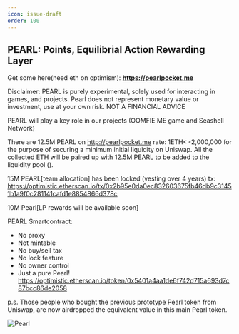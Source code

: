 ```yaml
---
icon: issue-draft
order: 100
---
```



## PEARL: Points, Equilibrial Action Rewarding Layer
Get some here(need eth on optimism): **https://pearlpocket.me**


Disclaimer: PEARL is purely experimental, solely used for interacting in games, and projects.  Pearl does not represent monetary value or investment, use at your own risk. 
NOT A FINANCIAL ADVICE

PEARL will play a key role in our projects (OOMFIE ME game and Seashell Network)

There are 12.5M PEARL on http://pearlpocket.me rate: 1ETH<>2,000,000   for the purpose of securing a minimum initial liquidity on Uniswap. All the collected ETH will be paired up with 12.5M PEARL to be added to the liquidity pool ().

15M PEARL[team allocation] has been locked (vesting over 4 years)
tx: https://optimistic.etherscan.io/tx/0x2b95e0da0ec832603675fb46db9c31451b1a9f0c281141cafd1e8854866d378c

10M Pearl[LP rewards will be available soon]

PEARL Smartcontract:
- No proxy
- Not mintable
- No buy/sell tax
- No lock feature
- No owner control
- Just a pure Pearl!
https://optimistic.etherscan.io/token/0x5401a4aa1de6f742d715a693d7c87bcc86de2058

p.s. Those people who bought the previous prototype Pearl token from Uniswap, are now airdropped the equivalent value in this main Pearl token.


![Pearl](https://github.com/user-attachments/assets/947b9601-a437-4f14-b2ff-3254ae8639a6)


